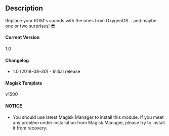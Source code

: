 ## Description
Replace your ROM's sounds with the ones from OxygenOS… and maybe one or two surprises! 😎

#### Current Version
1.0

#### Changelog

* 1.0 (2018-08-30) - Initial release

#### Magisk Template
v1500

#### NOTICE

* You should use latest Magisk Manager to install this module. If you meet any problem under installation from Magisk Manager, please try to install it from recovery.

